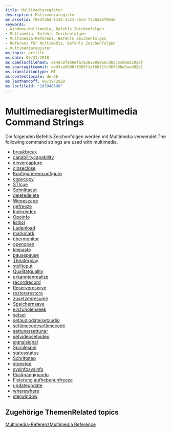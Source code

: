 ```yaml
---
title: Multimediaregister
description: Multimediaregister
ms.assetid: f8edfdbd-1334-4323-aec5-73c0a56f9b4d
keywords:
- Windows-Multimedia, Befehls Zeichenfolgen
- Multimedia, Befehls Zeichenfolgen
- Multimedia-Referenz, Befehls Zeichenfolgen
- Referenz für Multimedia, Befehls Zeichenfolgen
- multimediaregister
ms.topic: article
ms.date: 05/31/2018
ms.openlocfilehash: ae4ec8f9b0efa783028850a6cd03cbc0bed20caf
ms.sourcegitcommit: ebd3ce6908ff865f1ef66f2fc96769be0aad82e1
ms.translationtype: MT
ms.contentlocale: de-DE
ms.lasthandoff: 08/19/2020
ms.locfileid: "103948698"
---
```

# <a name="multimedia-command-strings"></a><span data-ttu-id="8e710-108">Multimediaregister</span><span class="sxs-lookup"><span data-stu-id="8e710-108">Multimedia Command Strings</span></span>

<span data-ttu-id="8e710-109">Die folgenden Befehls Zeichenfolgen werden mit Multimedia verwendet.</span><span class="sxs-lookup"><span data-stu-id="8e710-109">The following command strings are used with multimedia.</span></span>

-   [<span data-ttu-id="8e710-110">break</span><span class="sxs-lookup"><span data-stu-id="8e710-110">break</span></span>](break.md)
-   [<span data-ttu-id="8e710-111">capability</span><span class="sxs-lookup"><span data-stu-id="8e710-111">capability</span></span>](capability.md)
-   [<span data-ttu-id="8e710-112">einver</span><span class="sxs-lookup"><span data-stu-id="8e710-112">capture</span></span>](capture.md)
-   [<span data-ttu-id="8e710-113">close</span><span class="sxs-lookup"><span data-stu-id="8e710-113">close</span></span>](close.md)
-   [<span data-ttu-id="8e710-114">Konfigurieren</span><span class="sxs-lookup"><span data-stu-id="8e710-114">configure</span></span>](configure.md)
-   [<span data-ttu-id="8e710-115">copy</span><span class="sxs-lookup"><span data-stu-id="8e710-115">copy</span></span>](copy.md)
-   [<span data-ttu-id="8e710-116">STI</span><span class="sxs-lookup"><span data-stu-id="8e710-116">cue</span></span>](cue.md)
-   [<span data-ttu-id="8e710-117">Schnitts</span><span class="sxs-lookup"><span data-stu-id="8e710-117">cut</span></span>](cut.md)
-   [<span data-ttu-id="8e710-118">delete</span><span class="sxs-lookup"><span data-stu-id="8e710-118">delete</span></span>](delete.md)
-   [<span data-ttu-id="8e710-119">Weg</span><span class="sxs-lookup"><span data-stu-id="8e710-119">escape</span></span>](escape.md)
-   [<span data-ttu-id="8e710-120">ge</span><span class="sxs-lookup"><span data-stu-id="8e710-120">freeze</span></span>](freeze.md)
-   [<span data-ttu-id="8e710-121">Index</span><span class="sxs-lookup"><span data-stu-id="8e710-121">index</span></span>](./windows-multimedia-start-page.md)
-   [<span data-ttu-id="8e710-122">Opo</span><span class="sxs-lookup"><span data-stu-id="8e710-122">info</span></span>](info.md)
-   [<span data-ttu-id="8e710-123">list</span><span class="sxs-lookup"><span data-stu-id="8e710-123">list</span></span>](list.md)
-   [<span data-ttu-id="8e710-124">Laden</span><span class="sxs-lookup"><span data-stu-id="8e710-124">load</span></span>](load.md)
-   [<span data-ttu-id="8e710-125">mark</span><span class="sxs-lookup"><span data-stu-id="8e710-125">mark</span></span>](mark.md)
-   [<span data-ttu-id="8e710-126">über</span><span class="sxs-lookup"><span data-stu-id="8e710-126">monitor</span></span>](monitor.md)
-   [<span data-ttu-id="8e710-127">open</span><span class="sxs-lookup"><span data-stu-id="8e710-127">open</span></span>](open.md)
-   [<span data-ttu-id="8e710-128">kle</span><span class="sxs-lookup"><span data-stu-id="8e710-128">paste</span></span>](paste.md)
-   [<span data-ttu-id="8e710-129">pause</span><span class="sxs-lookup"><span data-stu-id="8e710-129">pause</span></span>](pause.md)
-   [<span data-ttu-id="8e710-130">Theater</span><span class="sxs-lookup"><span data-stu-id="8e710-130">play</span></span>](play.md)
-   [<span data-ttu-id="8e710-131">stellte</span><span class="sxs-lookup"><span data-stu-id="8e710-131">put</span></span>](put.md)
-   [<span data-ttu-id="8e710-132">Qualität</span><span class="sxs-lookup"><span data-stu-id="8e710-132">quality</span></span>](quality.md)
-   [<span data-ttu-id="8e710-133">erkannten</span><span class="sxs-lookup"><span data-stu-id="8e710-133">realize</span></span>](realize.md)
-   [<span data-ttu-id="8e710-134">record</span><span class="sxs-lookup"><span data-stu-id="8e710-134">record</span></span>](record.md)
-   [<span data-ttu-id="8e710-135">Reserve</span><span class="sxs-lookup"><span data-stu-id="8e710-135">reserve</span></span>](reserve.md)
-   [<span data-ttu-id="8e710-136">restore</span><span class="sxs-lookup"><span data-stu-id="8e710-136">restore</span></span>](restore.md)
-   [<span data-ttu-id="8e710-137">zusetzen</span><span class="sxs-lookup"><span data-stu-id="8e710-137">resume</span></span>](resume.md)
-   [<span data-ttu-id="8e710-138">Speichern</span><span class="sxs-lookup"><span data-stu-id="8e710-138">save</span></span>](save.md)
-   [<span data-ttu-id="8e710-139">einzuholen</span><span class="sxs-lookup"><span data-stu-id="8e710-139">seek</span></span>](seek.md)
-   [<span data-ttu-id="8e710-140">set</span><span class="sxs-lookup"><span data-stu-id="8e710-140">set</span></span>](set.md)
-   [<span data-ttu-id="8e710-141">setaudiodatei</span><span class="sxs-lookup"><span data-stu-id="8e710-141">setaudio</span></span>](setaudio.md)
-   [<span data-ttu-id="8e710-142">settimecode</span><span class="sxs-lookup"><span data-stu-id="8e710-142">settimecode</span></span>](settimecode.md)
-   [<span data-ttu-id="8e710-143">settuner</span><span class="sxs-lookup"><span data-stu-id="8e710-143">settuner</span></span>](settuner.md)
-   [<span data-ttu-id="8e710-144">setvideo</span><span class="sxs-lookup"><span data-stu-id="8e710-144">setvideo</span></span>](setvideo.md)
-   [<span data-ttu-id="8e710-145">signal</span><span class="sxs-lookup"><span data-stu-id="8e710-145">signal</span></span>](signal.md)
-   [<span data-ttu-id="8e710-146">Spirale</span><span class="sxs-lookup"><span data-stu-id="8e710-146">spin</span></span>](spin.md)
-   [<span data-ttu-id="8e710-147">status</span><span class="sxs-lookup"><span data-stu-id="8e710-147">status</span></span>](status.md)
-   [<span data-ttu-id="8e710-148">Schritt</span><span class="sxs-lookup"><span data-stu-id="8e710-148">step</span></span>](step.md)
-   [<span data-ttu-id="8e710-149">stop</span><span class="sxs-lookup"><span data-stu-id="8e710-149">stop</span></span>](stop.md)
-   [<span data-ttu-id="8e710-150">sysinfo</span><span class="sxs-lookup"><span data-stu-id="8e710-150">sysinfo</span></span>](sysinfo.md)
-   [<span data-ttu-id="8e710-151">Rückgängig</span><span class="sxs-lookup"><span data-stu-id="8e710-151">undo</span></span>](undo.md)
-   [<span data-ttu-id="8e710-152">Fixierung aufheben</span><span class="sxs-lookup"><span data-stu-id="8e710-152">unfreeze</span></span>](unfreeze.md)
-   [<span data-ttu-id="8e710-153">update</span><span class="sxs-lookup"><span data-stu-id="8e710-153">update</span></span>](update.md)
-   [<span data-ttu-id="8e710-154">where</span><span class="sxs-lookup"><span data-stu-id="8e710-154">where</span></span>](where.md)
-   [<span data-ttu-id="8e710-155">ster</span><span class="sxs-lookup"><span data-stu-id="8e710-155">window</span></span>](window.md)

## <a name="related-topics"></a><span data-ttu-id="8e710-156">Zugehörige Themen</span><span class="sxs-lookup"><span data-stu-id="8e710-156">Related topics</span></span>

<dl> <dt>

[<span data-ttu-id="8e710-157">Multimedia-Referenz</span><span class="sxs-lookup"><span data-stu-id="8e710-157">Multimedia Reference</span></span>](multimedia-reference.md)
</dt> </dl>

 

 